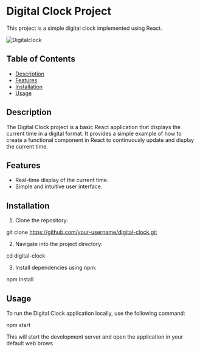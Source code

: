# Digital Clock Project

This project is a simple digital clock implemented using React.

![Digitalclock](https://github.com/Afrid1919/Digital_Clock/assets/132122733/079dc82e-2ec2-4e62-a97f-c87b4afce553)


## Table of Contents
- [Description](#description)
- [Features](#features)
- [Installation](#installation)
- [Usage](#usage)

## Description

The Digital Clock project is a basic React application that displays the current time in a digital format. It provides a simple example of how to create a functional component in React to continuously update and display the current time.

## Features

- Real-time display of the current time.
- Simple and intuitive user interface.

## Installation

1. Clone the repository:

git clone https://github.com/your-username/digital-clock.git

2. Navigate into the project directory:

cd digital-clock

3. Install dependencies using npm:

npm install

## Usage

To run the Digital Clock application locally, use the following command:

npm start

This will start the development server and open the application in your default web brows
